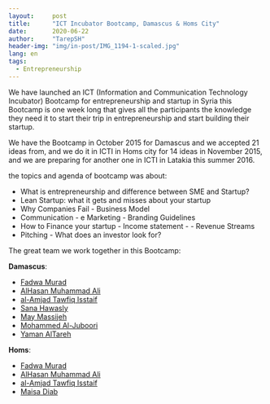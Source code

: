 ```yaml
---
layout:     post
title:      "ICT Incubator Bootcamp, Damascus & Homs City"
date:       2020-06-22 
author:     "TarepSH"
header-img: "img/in-post/IMG_1194-1-scaled.jpg"
lang: en
tags:
  - Entrepreneurship 
---
```


We have launched an ICT (Information and Communication Technology Incubator) Bootcamp for entrepreneurship and startup in Syria this Bootcamp is one week long that gives all the participants the knowledge they need it to start their trip in entrepreneurship and start building their startup.

We have the Bootcamp in October 2015 for Damascus and we accepted 21 ideas from, and we do it in ICTI in Homs city for 14 ideas in November 2015, and we are preparing for another one in ICTI in Latakia this summer 2016.

the topics and agenda of bootcamp was about:

- What is entrepreneurship and difference between SME and Startup?
- Lean Startup: what it gets and misses about your startup
- Why Companies Fail - Business Model
- Communication - e Marketing - Branding Guidelines
- How to Finance your startup - Income statement - - Revenue Streams
- Pitching - What does an investor look for?

The great team we work together in this Bootcamp:

**Damascus**: 

- [Fadwa Murad](https://www.linkedin.com/in/fadwa-murad-26b16a1)
- [AlHasan Muhammad Ali](https://www.linkedin.com/in/alhasan94)
- [al-Amjad Tawfiq Isstaif](https://www.linkedin.com/in/alamjadtawfiqisstaif)
- [Sana Hawasly](https://www.linkedin.com/in/sanahawasly)
- [May Massijeh](https://www.linkedin.com/in/maymassijeh)
- [Mohammed Al-Juboori](https://tr.linkedin.com/in/mhdaljuboori)
- [Yaman AlTareh](https://www.linkedin.com/in/yamanaltereh)

**Homs**:

- [Fadwa Murad](https://www.linkedin.com/in/fadwa-murad-26b16a1)
- [AlHasan Muhammad Ali](https://www.linkedin.com/in/alhasan94)
- [al-Amjad Tawfiq Isstaif](https://www.linkedin.com/in/alamjadtawfiqisstaif)
- [Maisa Diab](https://www.linkedin.com/in/maisadiab)
